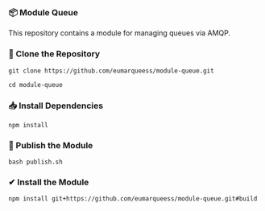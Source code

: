 ### 📦 Module Queue
This repository contains a module for managing queues via AMQP.

### 🔁 Clone the Repository
```git clone https://github.com/eumarqueess/module-queue.git```

```cd module-queue```

### 📥 Install Dependencies
```npm install```

### 🚀 Publish the Module
```bash publish.sh```

### ✔ Install the Module
```npm install git+https://github.com/eumarqueess/module-queue.git#build```
